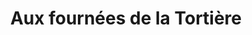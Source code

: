 ---
title: "Aux fournées de la Tortière"
url: /nantes/aux-fournees-de-la-tortiere/
shop: Bäckerei
---